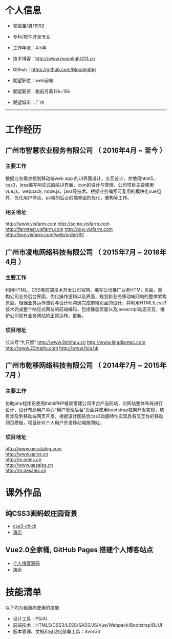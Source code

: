 # 个人信息

 - 郭嘉宝/男/1992 
 - 专科/软件开发专业 
 - 工作年限：4.5年
 - 技术博客：http://www.moonlight313.cn
 - Github：https://github.com/Moonlightg

 - 期望职位：web前端
 - 期望薪资：税前月薪12k~15k
 - 期望城市：广州

---

# 工作经历

## 广州市智慧农业服务有限公司 （ 2016年4月 ~ 至今 ）

### 主要工作
根据业务需求规划移动端web app 的UI界面设计，交互设计，并使用html5，css3，less编写响应式前端UI界面，icon的设计与管理。公司项目主要使用vue.js，webpack, node.js，java等技术。根据业务编写可复用的模块化vue组件，优化用户体验，pc端的后台前端界面的优化，重构等工作。
### 相关地址
http://www.visfarm.com
http://scmp.visfarm.com
http://farmtest.visfarm.com
http://buy.visfarm.com
http://buy.visfarm.com/web/order/#!/

 
## 广州市凌电网络科技有限公司 （ 2015年7月 ~ 2016年4月 ）

### 主要工作 
利用HTML、CSS等前端技术开发公司官网，编写公司推广业务HTML 页面，重构公司业务后台界面，优化操作逻辑以及界面，规划新业务移动端网站的整体架构原型，根据业务运作流程与设计师沟通完成前端页面的设计，并利用HTML5,css3技术完成整个响应式网站的前端编码，包括静态页面以及javascript动态交互，维护公司现有业务网站的正常运转，更新。
### 项目地址
公众号“九只猴” 
http://www.9zhihou.cn
http://www.lingdiantec.com                
http://www.23meifu.com
http://www.fola.hk


## 广州市乾移网络科技有限公司 （ 2014年7月 ~ 2015年7月 ）

### 主要工作 
协助php程序员使用thinkPHP框架搭建公司平台产品网站，对网站整体布局进行设计，设计布局用户中心“用户管理后台”页面并使用bootstrap框架开发实现，项目涉及到移动端网页开发，根据设计图结合css3动画特性实现具有交互性的移动网页模板，项目针对个人用户开发移动端微网站。
### 项目地址
http://www.qecatalog.com                
http://www.qeins.cn                     
http://m.qeins.cn               
http://www.qesales.cn               
http://m.qesales.cn

# 课外作品

## 纯CSS3画蚂蚁庄园背景
 - [css3-chick](https://github.com/Moonlightg/css3-chick)
 - [演示](https://moonlightg.github.io/css3-chick/)

## Vue2.0全家桶, GitHub Pages 搭建个人博客站点
 - [个人博客源码](https://github.com/Moonlightg/vueBlog)
 - [演示](http://www.moonlight313.cn)
 

# 技能清单
以下均为我熟练使用的技能

- 设计工具：PS/AI
- 前端技术：HTML5/CSS3/LESS/SASS/JS/Vue/Webpack/Bootstrap/BJUI
- 版本管理、文档和自动化部署工具：Svn/Git



